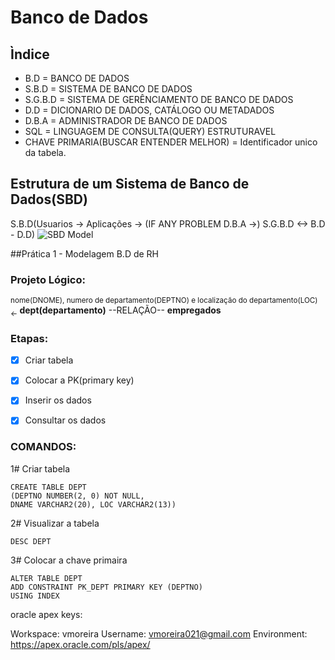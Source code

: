 # Banco de Dados

## Ìndice

* B.D = BANCO DE DADOS
* S.B.D = SISTEMA DE BANCO DE DADOS
* S.G.B.D = SISTEMA DE GERÊNCIAMENTO DE BANCO DE DADOS
* D.D = DICIONARIO DE DADOS, CATÁLOGO OU METADADOS
* D.B.A = ADMINISTRADOR DE BANCO DE DADOS
* SQL = LINGUAGEM DE CONSULTA(QUERY) ESTRUTURAVEL
* CHAVE PRIMARIA(BUSCAR ENTENDER MELHOR) = Identificador unico da tabela.


## Estrutura de um Sistema de Banco de Dados(SBD)

S.B.D(Usuarios -> Aplicações -> (IF ANY PROBLEM D.B.A ->) S.G.B.D <-> B.D - D.D)
![SBD Model](https://bookdown.org/labxss/coorte_adm2/sgbd.png)



##Prática 1 - Modelagem B.D de RH

### Projeto Lógico:

<sub> nome(DNOME), numero de departamento(DEPTNO) e localização do departamento(LOC) <- </sub> **dept(departamento)** --RELAÇÃO-- **empregados**

### Etapas:

- [x] Criar tabela
- [x] Colocar a PK(primary key)
- [x] Inserir os dados
- [x] Consultar os dados


### COMANDOS:

1# Criar tabela
```
CREATE TABLE DEPT
(DEPTNO NUMBER(2, 0) NOT NULL,
DNAME VARCHAR2(20), LOC VARCHAR2(13))
```
2# Visualizar a tabela
```
DESC DEPT
```
3# Colocar a chave primaira
```
ALTER TABLE DEPT
ADD CONSTRAINT PK_DEPT PRIMARY KEY (DEPTNO)
USING INDEX
```











oracle apex keys:

Workspace:	vmoreira
Username:	vmoreira021@gmail.com
Environment:	https://apex.oracle.com/pls/apex/
